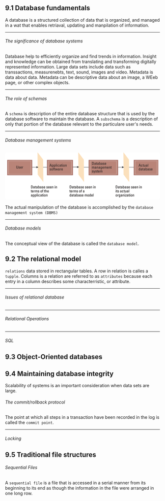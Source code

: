 ## 9.1 Database fundamentals

A database is a structured collection of data that is organized, and managed in a wat that enables retriaval, updating and manpilation of information.

---

<h6>The significance of database systems</h6>

Database help to efficiently organize and find trends in information.
Insight and knowledge can be obtained from translating and transforming digitally represented information.
Large data sets include data such as transsactions, measurenebts, text, sound, images and video.
Metadata is data about data.
Metadata can be descriptive data about an image, a WEeb page, or other complex objects.

---

<h6>The role of schemas</h6>

A `schema` is description of the entire database structure that is used by the database software to maintain the database.
A `subschema` is a description of only that portion of the database relevant to the particulare user's needs.

---

<h6>Database management systems</h6>

<img src="./images/database layers.png" style="border-radius: 5px;" width="850px">

The actual manipulation of the database is accomplished by the `database management system (DBMS)`

---

<h6>Database models</h6>

The conceptual view of the database is called the `database model`.

## 9.2 The relational model

`relations` data stored in rectangular tables.
A row in relation is calles a `tupple`. Columns is a relation are referred to as `attributes` because each entry in a column describes some characterristic, or attribute.

---

<h6>Issues of relational database</h6>

---

<h6>Relational Operations</h6>

---

<h6>SQL</h6>

## 9.3 Object-Oriented databases

## 9.4 Maintaining database integrity

Scalability of systems is an important consideration when data sets are large.

<h6>The commit/rollback protocol</h6>

The point at which all steps in a transaction have been recorded in the log is called the `commit point`.

---

<h6>Locking</h6>

## 9.5 Traditional file structures

<h6>Sequential Files</h6>

A `sequential file` is a file that is accessed in a serial manner from its beginning to its end as though the information in the file were arranged in one long row.
